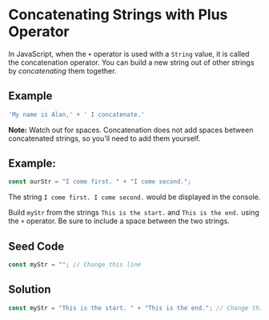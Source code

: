 # Concatenating Strings with Plus Operator

In JavaScript, when the `+` operator is used with a `String` value, it is called the concatenation operator. You can build a new string out of other strings by *concatenating* them together.

## Example

```javascript
'My name is Alan,' + ' I concatenate.'
```

**Note:** Watch out for spaces. Concatenation does not add spaces between concatenated strings, so you'll need to add them yourself.

## Example:

```javascript
const ourStr = "I come first. " + "I come second.";
```

The string `I come first. I come second.` would be displayed in the console.

Build `myStr` from the strings `This is the start.` and `This is the end.` using the `+` operator. Be sure to include a space between the two strings.

## Seed Code

```javascript
const myStr = ""; // Change this line
```

## Solution

```javascript
const myStr = "This is the start. " + "This is the end."; // Change this line
```
